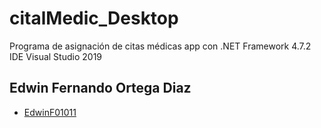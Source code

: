 # citalMedic_Desktop

Programa de asignación de citas médicas
app con .NET Framework 4.7.2
IDE Visual Studio 2019

## Edwin Fernando Ortega Diaz

- [EdwinF01011](https://github.com/EdwinF01011)


